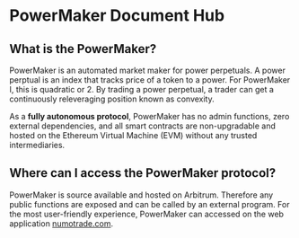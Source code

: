 # PowerMaker Document Hub

## What is the PowerMaker?

PowerMaker is an automated market maker for power perpetuals. A power perptual is an index that tracks price of a token to a power. For PowerMaker I, this is quadratic or 2. By trading a power perpetual, a trader can get a continuously releveraging position known as convexity. &#x20;



As a **fully autonomous protocol**, PowerMaker has no admin functions, zero external dependencies, and all smart contracts are non-upgradable and hosted on the Ethereum Virtual Machine (EVM) without any trusted intermediaries.&#x20;

## Where can I access the PowerMaker protocol?

PowerMaker is source available and hosted on Arbitrum. Therefore any public functions are exposed and can be called by an external program. For the most user-friendly experience, PowerMaker can accessed on the web application [numotrade.com](http://numotrade.com/).

